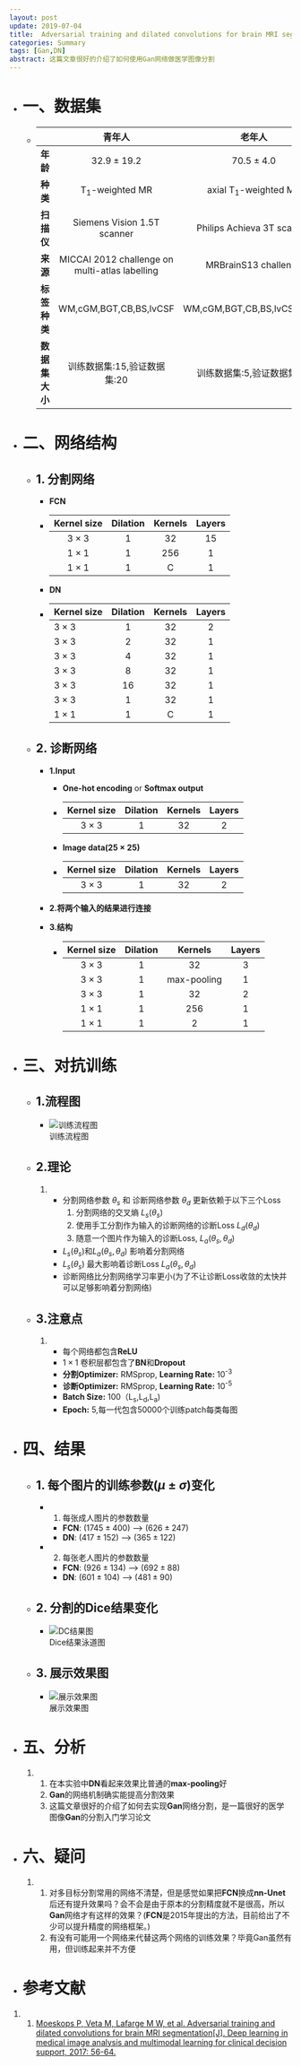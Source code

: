 ```yaml
---
layout: post
update: 2019-07-04
title:  Adversarial training and dilated convolutions for brain MRI segmentation<sup>[1]</sup>
categories: Summary
tags: [Gan,DN]
abstract: 这篇文章很好的介绍了如何使用Gan网络做医学图像分割
---
```


* # 一、数据集
    *   |                |                     青年人                     |             老年人              |
        | -------------: | :--------------------------------------------: | :-----------------------------: |
        |       **年龄** |                 $32.9\pm19.2$                  |          $70.5\pm4.0$           |
        |       **种类** |           T<sub>1</sub>-weighted MR            | axial T<sub>1</sub>-weighted MR |
        |     **扫描仪** |          Siemens Vision 1.5T scanner           |   Philips Achieva 3T scanner    |
        |       **来源** | MICCAI 2012 challenge on multi-atlas labelling |      MRBrainS13 challenge       |
        |   **标签种类** |             WM,cGM,BGT,CB,BS,lvCSF             |   WM,cGM,BGT,CB,BS,lvCSF,pCSF   |
        | **数据集大小** |          训练数据集:15,验证数据集:20           |   训练数据集:5,验证数据集:15    |
* # 二、网络结构
    * ## 1. 分割网络
        * **FCN**
        *   | Kernel size | Dilation | Kernels | Layers |
            | :---------: | :------: | :-----: | :----: |
            | $3\times3$  |    1     |   32    |   15   |
            | $1\times1$  |    1     |   256   |   1    |
            | $1\times1$  |    1     |    C    |   1    |
                
        * **DN**
        *   | Kernel size | Dilation | Kernels | Layers |
            | :---------- | :------: | :-----: | :----: |
            | $3\times3$  |    1     |   32    |   2    |
            | $3\times3$  |    2     |   32    |   1    |
            | $3\times3$  |    4     |   32    |   1    |
            | $3\times3$  |    8     |   32    |   1    |
            | $3\times3$  |    16    |   32    |   1    |
            | $3\times3$  |    1     |   32    |   1    |
            | $1\times1$  |    1     |    C    |   1    |
                    
    * ## 2. 诊断网络
        * **1.Input**
            *   **One-hot encoding** or **Softmax output**
            *   | Kernel size | Dilation | Kernels | Layers |
                | :---------: | :------: | :-----: | :----: |
                | $3\times3$  |    1     |   32    |   2    |
                
            *   **Image data($25\times25$)**
            *   | Kernel size | Dilation | Kernels | Layers |
                | :---------: | :------: | :-----: | :----: |
                | $3\times3$  |    1     |   32    |   2    |

        * **2.将两个输入的结果进行连接**
        * **3.结构**
            *   | Kernel size | Dilation |   Kernels   | Layers |
                | :---------: | :------: | :---------: | :----: |
                | $3\times3$  |    1     |     32      |   3    |
                | $3\times3$  |    1     | max-pooling |   1    |
                | $3\times3$  |    1     |     32      |   2    |
                | $1\times1$  |    1     |     256     |   1    |
                | $1\times1$  |    1     |      2      |   1    |
            
* # 三、对抗训练
    * ## 1.流程图
        *   <div  class='image'>
                <img src='/assets/images/posts/2019/07/04/2019-07-04-adversarial_training.png' alt='训练流程图'/>
                <div class='image_alt'>训练流程图</div>
            </div>
    * ## 2.理论
        1.  * 分割网络参数 $\theta_s$  和 诊断网络参数 $\theta_d$ 更新依赖于以下三个Loss
                1. 分割网络的交叉熵 $L_s(\theta_s)$
                2. 使用手工分割作为输入的诊断网络的诊断Loss $L_d(\theta_d)$
                3. 随意一个图片作为输入的诊断Loss, $L_a(\theta_s,\theta_d)$
            * $L_s(\theta_s)$和$L_a(\theta_s,\theta_d)$ 影响着分割网络
            * $L_s(\theta_s)$ 最大影响着诊断Loss $L_a(\theta_s,\theta_d)$
            * 诊断网络比分割网络学习率更小(为了不让诊断Loss收敛的太快并可以足够影响着分割网络)
    * ## 3.注意点 
        1.  * 每个网络都包含**ReLU**
            * $1\times1$ 卷积层都包含了**BN**和**Dropout** 
            * **分割Optimizer:** RMSprop, **Learning Rate:** 10<sup>-3</sup>
            * **诊断Optimizer:** RMSprop, **Learning Rate:** 10<sup>-5</sup>
            * **Batch Size:** 100（L<sub>s</sub>,L<sub>d</sub>,L<sub>a</sub>)
            * **Epoch:** 5,每一代包含50000个训练patch每类每图
* # 四、结果
    * ## 1. 每个图片的训练参数$(\mu \pm \sigma)$变化
        * 1. 每张成人图片的参数数量
            * **FCN**: ($1745\pm400$) --> ($626\pm247$)
            * **DN**: ($417\pm152$) --> ($365\pm122$)
        * 2. 每张老人图片的参数数量
            * **FCN**: ($926\pm134$) --> ($692\pm88$)
            * **DN**: ($601\pm104$) --> ($481\pm90$)
    * ## 2. 分割的Dice结果变化
        *   <div class='image'>
                <img class='src' src='/assets/images/posts/2019/07/04/2019-07-04-dc_results.png' alt='DC结果图'/>
                <div class='image_alt'>Dice结果泳道图</div>
            </div>
    * ## 3. 展示效果图
        *   <div class='image'>
                <img class='src' src='/assets/images/posts/2019/07/04/2019-07-04-image_result.png' alt='展示效果图'/>
                <div class='image_alt'>展示效果图</div>
            </div>
* # 五、分析
    1.  1. 在本实验中**DN**看起来效果比普通的**max-pooling**好
        2. **Gan**的网络机制确实能提高分割效果
        3. 这篇文章很好的介绍了如何去实现**Gan**网络分割，是一篇很好的医学图像**Gan**的分割入门学习论文
* # 六、疑问
    1.  1. 对多目标分割常用的网络不清楚，但是感觉如果把**FCN**换成**nn-Unet**后还有提升效果吗？会不会是由于原本的分割精度就不是很高，所以**Gan**网络才有这样的效果？(**FCN**是2015年提出的方法，目前给出了不少可以提升精度的网络框架。)
        2. 有没有可能用一个网络来代替这两个网络的训练效果？毕竟Gan虽然有用，但训练起来并不方便

* # 参考文献
1. 1. [Moeskops P, Veta M, Lafarge M W, et al. Adversarial training and dilated convolutions for brain MRI segmentation[J]. Deep learning in medical image analysis and multimodal learning for clinical decision support, 2017: 56-64.](https://arxiv.org/pdf/1707.03195.pdf)
